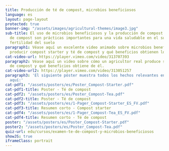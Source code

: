 ```yaml
---
title: Producción de té de compost, microbios beneficiosos
language: es
layout: page-layout
protected: true
banner-img: "/assets/images/agricultural-themes/image3.jpg"
sub-title: El uso de microbios beneficiosos y la producción de compost starter y té
  de compost son prácticas importantes para una vida saludable en el suelo y una buena
  fertilidad del suelo
paragraph1: Véase aquí un excelente video animado sobre microbios beneficiosos, cómo
  producir compost starter y té de compost y qué beneficios obtienen los agricultores.
cat-video-url: https://player.vimeo.com/video/313707393
paragraph2: Véase aquí un video sobre cómo un agricultor real produce su propio té
  de compost y qué beneficios obtiene de él.
cat-video-url2: https://player.vimeo.com/video/313051257
paragraph3: 'El siguiente póster muestra todos los hechos relevantes en detalle. Véase
  aquí:'
cat-pdf1: "/assets/posters/es/Poster_Compost-Starter.pdf"
cat-pdf1-title: Poster - Té de compost
cat-pdf2: "/assets/posters/es/Poster_Compost-Tea.pdf"
cat-pdf2-title: Poster - Té de compost
cat-pdf3: "/assets/posters/es/1-Pager_Compost-Starter_ES_FV.pdf"
cat-pdf3-title: Resumen corto - Compost starter
cat-pdf4: "/assets/posters/es/1-Pager_Compost-Tea_ES_FV.pdf"
cat-pdf4-title: Resumen corto - Té de compost
poster: "/assets/posters/es/Poster_Compost-Starter.pdf"
poster2: "/assets/posters/es/Poster_Compost-Tea.pdf"
quiz-url: edu/cursos/examen-te-de-compost-y-microbios-beneficiosos
showJS: true
iframeClass: portrait
---
```


